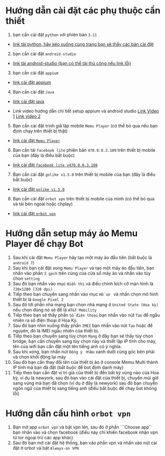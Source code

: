 # Hướng dẫn cài đặt các phụ thuộc cần thiết
1. bạn cần cài đặt ```python``` với phiên bản ```3.11```
- [link tải python, hãy kéo xuống cùng trang bạn sẽ thấy các bản cài đặt](https://www.python.org/downloads/release/python-3110/)

2. bạn cần cài đặt ```android-studio```
- [link tải android-studio (bạn có thể tải thủ công nếu link lỗi)](https://drive.google.com/file/d/1eG1hifNHqvXMb4IPuJaVNGBeaPo--Dkl/view?usp=drive_link)

3. bạn cần cài đặt ```appium```
- [link cài đặt appium](https://github.com/appium/appium-desktop/releases/tag/v1.21.0)

4. Bạn cần cài đặt ```Java```
- [link cài đặt java](https://download.oracle.com/java/23/archive/jdk-23.0.2_windows-x64_bin.exe)

- Link video hướng dẫn chi tiết setup appium và android studio [Link Video 1](https://youtu.be/oqaJvdIQ7JQ?si=Zc_kqeJcMMiULRZ8) [Link video 2](https://youtu.be/AExZRlVznQs?si=nLJexMYi4abqWKB4)

5. Bạn cần cài đặt trình giả lập mobile ```Memu Player``` (có thể bỏ qua nếu bạn định chạy trên thiết bị thật)
- [link cài đặt ```Memu Player```](https://drive.google.com/file/d/1FNXCYquByh8IxO52dMEkXIJSvyv_ME50/view?usp=sharing)

6. Bạn cần tải ```facebook lite``` phiên bản ```470.0.0.3.109``` trên thiết bị mobile của bạn (đây là điều bắt buộc)
- [link cài đặt ```facebook lite v470.0.0.3.109```](https://drive.google.com/file/d/1QxydgeBCsCrechpZcucEAJ6LobpRZ6vK/view?usp=sharing)

7. Bạn cần cài đặt ```golike v1.5.0``` trên thiết bị mobile của bạn (đây là điều bắt buộc)
- [link cài đặt ```golike v1.5.0```](https://drive.google.com/file/d/16FTtX58rXZ7yc1q8-8SFv2SoZbzrC541/view?usp=sharing)

8. Bạn cần cài đặt ```orbot vpn``` trên thiết bị mobile của mình (có thể bỏ qua và tải bên ngoài hoặc chplay)
- [link cài đặt ```orbot vpn```](https://drive.google.com/file/d/1sJDieW75K1ACdvZztcKeQQwD72aNpbb4/view?usp=sharing)

# Hướng dẫn setup máy ảo Memu Player để chạy Bot
1. Sau khi cài đặt ```Memu Player``` hãy tạo một máy ảo đầu tiên (bắt buộc là ```android 7```)
1. Sau khi bạn cài đặt xong ```Memu Player``` và tạo một máy ảo đầu tiên, bạn nhấn vào phần ```3 gạch``` trên cùng của cửa sổ máy ảo và nhấn vào tùy chọn ```setting```
2. Sau đó bạn nhấn vào mục ```Hiển thị``` và điều chỉnh kích cỡ màn hình là ```720x1280 (320 dpi)```
3. Tiếp theo bạn chuyển sang nhấn vào mục ```Hồ sơ ``` và nhấn chọn mô hình thiết bị là ```Google Pixel 2```
4. Sau đó tới phần nhà mạng bạn chọn nhà mạng ở ```United State (Hoa kỳ)``` nếu chọn đúng nó sẽ để là ```AT&T Mobility```
5. Tiếp theo bạn sẽ thấy phần ```Số điện thoại``` bạn nhấn vào nút ```Tạo``` để ngẫu nhiên ra số điện thoại ở Hoa Kỳ.
6. Sau đó bạn nhìn xuống thấy phần ```IMEI``` bạn nhấn vào nút ```Tạo``` hoặc để nguyên, đó là IMEI ngẫu nhiên của thiết bị.
7. Tiếp theo bạn chuyển sang tùy chọn ```Mạng``` ở đây bạn sẽ thấy tùy chọn bridge, bạn cần chuyển sang tùy chọn này và thiết lập IP tĩnh cho máy, tên của wifi bạn cần đặt một tên tiếng anh có ý nghĩa.
8. Sau khi xong, bạn nhấn nút ```Đồng ý ``` màu xanh dưới cùng góc bên phải và chọn khởi động lại máy
9. Sau đó bạn cần thay đổi tên của thiết bị ảo ở console Memu Multi thành IP tĩnh mà bạn đã đặt (bắt buộc để bot định danh máy)
10. Tiếp theo bạn cần đặt vị trí giả của thiết bị đến bất kỳ vùng nào của Hoa kỳ, ví dụ là newyork, sau đó bạn vào cài đặt của thiết bị, chuyển múi giờ sang vùng mà bạn đã chọn (ví dụ ở đây là newyork) sau đó bạn chuyển ngôn ngữ của thiết bị sang tiếng anh (điều bắt buộc để chạy bot không lỗi)

# Hướng dẫn cấu hình ```orbot vpn```
1. Bạn mở app ```orbot vpn``` và bật vpn lên, sau đó ở phần ```Choose app`` bạn nhấn vào và chọn facebook (điều này chỉ khiến facebook nhận vpn từ tor ngoại trừ các app khác)
2. Sau đó bạn mở cài đặt hệ thống, bạn vào phần vpn và nhấn vào nút cài đặt ở orbot và bật ```Always-on VPN```
